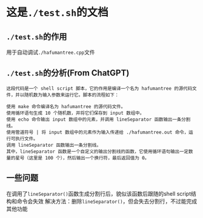 # 这是`./test.sh`的文档

## `./test.sh`的作用

用于自动调试`./hafumantree.cpp`文件

## `./test.sh`的分析(From ChatGPT)<!-- 注意及时更新 -->

```
这段代码是一个 shell script 脚本，它的作用是编译一个名为 hafumantree 的源代码文件，并以随机数为输入参数来运行它。脚本的流程如下：

使用 make 命令编译名为 hafumantree 的源代码文件。
使用循环语句生成 10 个随机数，并将它们保存到 input 数组中。
使用 echo 命令输出 input 数组中的元素，并调用 lineSeparator 函数输出一条分割线。
使用管道符号 | 将 input 数组中的元素作为输入传递给 ./hafumantree.out 命令，运行可执行文件。
调用 lineSeparator 函数输出一条分割线。
其中，lineSeparator 函数是一个自定义的输出分割线的函数，它使用循环语句输出一定数量的星号（这里是 100 个），然后输出一个换行符，最后返回值为 0。
```

## 一些问题

在调用了`lineSeparator()`函数生成分割行后，貌似该函数后跟随的shell script结构和命令会失效
解决方法：删除`lineSeparator()`，但会失去分割行，不过能完成其他功能
